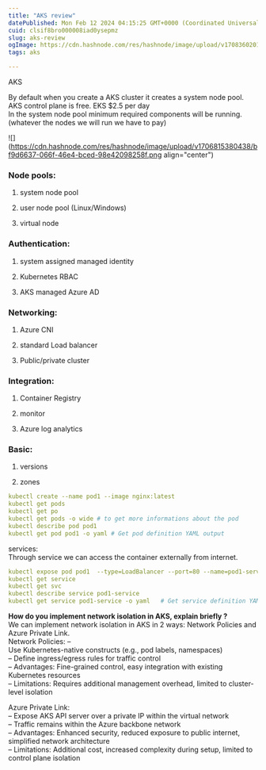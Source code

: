 ```yaml
---
title: "AKS review"
datePublished: Mon Feb 12 2024 04:15:25 GMT+0000 (Coordinated Universal Time)
cuid: clsif8bro000008iad0ysepmz
slug: aks-review
ogImage: https://cdn.hashnode.com/res/hashnode/image/upload/v1708360201695/d94bc8ad-00eb-407f-8c38-c7e262e40a31.png
tags: aks

---
```


AKS

By default when you create a AKS cluster it creates a system node pool. AKS control plane is free. EKS $2.5 per day  
In the system node pool minimum required components will be running. (whatever the nodes we will run we have to pay)

![](https://cdn.hashnode.com/res/hashnode/image/upload/v1706815380438/bf9d6637-066f-46e4-bced-98e42098258f.png align="center")

### Node pools:

1. system node pool
    
2. user node pool (Linux/Windows)
    
3. virtual node
    

### Authentication:

1. system assigned managed identity
    
2. Kubernetes RBAC
    
3. AKS managed Azure AD
    

### Networking:

1. Azure CNI
    
2. standard Load balancer
    
3. Public/private cluster
    

### Integration:

1. Container Registry
    
2. monitor
    
3. Azure log analytics
    

### Basic:

1. versions
    
2. zones
    

```yaml
kubectl create --name pod1 --image nginx:latest
kubectl get pods
kubectl get po
kubectl get pods -o wide # to get more informations about the pod
kubectl describe pod pod1
kubectl get pod pod1 -o yaml # Get pod definition YAML output
```

services:  
Through service we can access the container externally from internet.

```yaml
kubectl expose pod pod1  --type=LoadBalancer --port=80 --name=pod1-service
kubectl get service 
kubectl get svc
kubectl describe service pod1-service
kubectl get service pod1-service -o yaml   # Get service definition YAML output
```

  
**How do you implement network isolation in AKS, explain briefly ?**  
We can implement network isolation in AKS in 2 ways: Network Policies and Azure Private Link.  
Network Policies: –  
Use Kubernetes-native constructs (e.g., pod labels, namespaces)  
– Define ingress/egress rules for traffic control  
– Advantages: Fine-grained control, easy integration with existing Kubernetes resources  
– Limitations: Requires additional management overhead, limited to cluster-level isolation

Azure Private Link:  
– Expose AKS API server over a private IP within the virtual network  
– Traffic remains within the Azure backbone network  
– Advantages: Enhanced security, reduced exposure to public internet, simplified network architecture  
– Limitations: Additional cost, increased complexity during setup, limited to control plane isolation